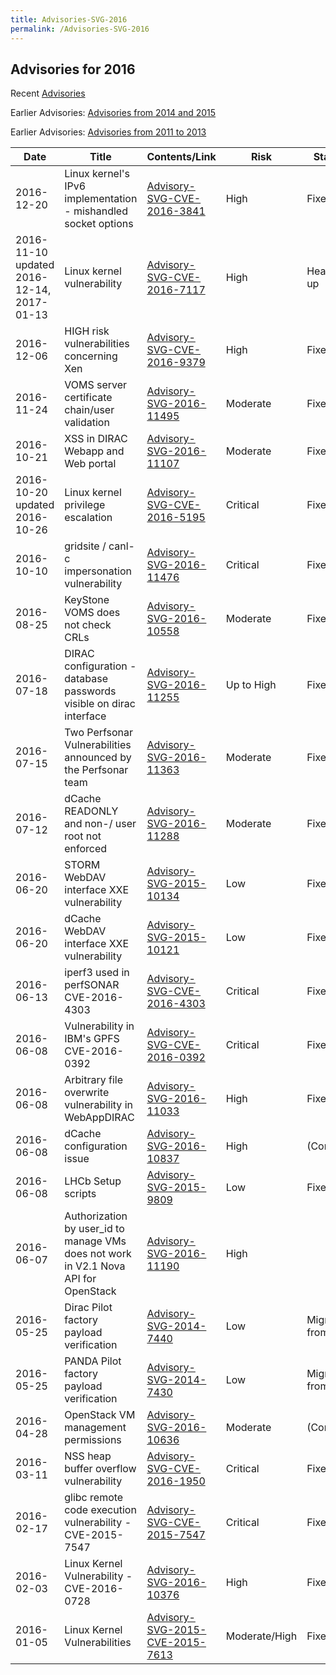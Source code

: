 ```yaml
---
title: Advisories-SVG-2016
permalink: /Advisories-SVG-2016
---
```


## Advisories for 2016

Recent [Advisories](../README.md)

Earlier Advisories:
[Advisories from 2014 and 2015](../2014-2015/Advisories-SVG-2014-2015.md)

Earlier Advisories:
[Advisories from 2011 to 2013](../2011-2013/Advisories-SVG-2011-2013.md)

| Date                                      | Title                                                                               | Contents/Link                                                                           | Risk          | Status         |
| ----------------------------------------- | ----------------------------------------------------------------------------------- | --------------------------------------------------------------------------------------- | ------------- | -------------- |
| 2016-12-20                                | Linux kernel's IPv6 implementation - mishandled socket options                      | [Advisory-SVG-CVE-2016-3841](./Advisory-SVG-CVE-2016-3841.md)                           | High          | Fixed          |
| 2016-11-10 updated 2016-12-14, 2017-01-13 | Linux kernel vulnerability                                                          | [Advisory-SVG-CVE-2016-7117](./Advisory-SVG-CVE-2016-7117.md)                           | High          | Heads up       |
| 2016-12-06                                | HIGH risk vulnerabilities concerning Xen                                            | [Advisory-SVG-CVE-2016-9379](./Advisory-SVG-CVE-2016-9379.md)                           | High          | Fixed          |
| 2016-11-24                                | VOMS server certificate chain/user validation                                       | [Advisory-SVG-2016-11495](./Advisory-SVG-2016-11495.md)                                 | Moderate      | Fixed          |
| 2016-10-21                                | XSS in DIRAC Webapp and Web portal                                                  | [Advisory-SVG-2016-11107](./Advisory-SVG-2016-11107.md)                                 | Moderate      | Fixed          |
| 2016-10-20 updated 2016-10-26             | Linux kernel privilege escalation                                                   | [Advisory-SVG-CVE-2016-5195](./Advisory-SVG-CVE-2016-5195.md)                           | Critical      | Fixed          |
| 2016-10-10                                | gridsite / canl-c impersonation vulnerability                                       | [Advisory-SVG-2016-11476](./Advisory-SVG-2016-11476.md)                                 | Critical      | Fixed          |
| 2016-08-25                                | KeyStone VOMS does not check CRLs                                                   | [Advisory-SVG-2016-10558](./Advisory-SVG-2016-10558.md)                                 | Moderate      | Fixed          |
| 2016-07-18                                | DIRAC configuration - database passwords visible on dirac interface                 | [Advisory-SVG-2016-11255](./Advisory-SVG-2016-11255.md)                                 | Up to High    | Fixed          |
| 2016-07-15                                | Two Perfsonar Vulnerabilities announced by the Perfsonar team                       | [Advisory-SVG-2016-11363](./Advisory-SVG-2016-11363.md)                                 | Moderate      | Fixed          |
| 2016-07-12                                | dCache READONLY and non-/ user root not enforced                                    | [Advisory-SVG-2016-11288](./Advisory-SVG-2016-11288.md)                                 | Moderate      | Fixed          |
| 2016-06-20                                | STORM WebDAV interface XXE vulnerability                                            | [Advisory-SVG-2015-10134](../2014-2015/2015/Advisory-SVG-2015-10134.md)                 | Low           | Fixed          |
| 2016-06-20                                | dCache WebDAV interface XXE vulnerability                                           | [Advisory-SVG-2015-10121](../2014-2015/2015/Advisory-SVG-2015-10121.md)                 | Low           | Fixed          |
| 2016-06-13                                | iperf3 used in perfSONAR CVE-2016-4303                                              | [Advisory-SVG-CVE-2016-4303](./Advisory-SVG-CVE-2016-4303.md)                           | Critical      | Fixed          |
| 2016-06-08                                | Vulnerability in IBM's GPFS CVE-2016-0392                                           | [Advisory-SVG-CVE-2016-0392](./Advisory-SVG-CVE-2016-0392.md)                           | Critical      | Fixed          |
| 2016-06-08                                | Arbitrary file overwrite vulnerability in WebAppDIRAC                               | [Advisory-SVG-2016-11033](./Advisory-SVG-2016-11033.md)                                 | High          | Fixed          |
| 2016-06-08                                | dCache configuration issue                                                          | [Advisory-SVG-2016-10837](./Advisory-SVG-2016-10837.md)                                 | High          | (Config)       |
| 2016-06-08                                | LHCb Setup scripts                                                                  | [Advisory-SVG-2015-9809](../2014-2015/2015/Advisory-SVG-2015-9809.md)                   | Low           | Fixed          |
| 2016-06-07                                | Authorization by user_id to manage VMs does not work in V2.1 Nova API for OpenStack | [Advisory-SVG-2016-11190](./Advisory-SVG-2016-11190.md)                                 | High          |                |
| 2016-05-25                                | Dirac Pilot factory payload verification                                            | [Advisory-SVG-2014-7440](../2014-2015/2014/Advisory-SVG-2014-7440.md)                   | Low           | Migrating from |
| 2016-05-25                                | PANDA Pilot factory payload verification                                            | [Advisory-SVG-2014-7430](../2014-2015/2014/Advisory-SVG-2014-7430.md)                   | Low           | Migrating from |
| 2016-04-28                                | OpenStack VM management permissions                                                 | [Advisory-SVG-2016-10636](./Advisory-SVG-2016-10636.md)                                 | Moderate      | (Config)       |
| 2016-03-11                                | NSS heap buffer overflow vulnerability                                              | [Advisory-SVG-CVE-2016-1950](./Advisory-SVG-CVE-2016-1950.md)                           | Critical      | Fixed          |
| 2016-02-17                                | glibc remote code execution vulnerability - CVE-2015-7547                           | [Advisory-SVG-CVE-2015-7547](../2014-2015/2015/Advisory-SVG-CVE-2015-7547.md)           | Critical      | Fixed          |
| 2016-02-03                                | Linux Kernel Vulnerability - CVE-2016-0728                                          | [Advisory-SVG-2016-10376](./Advisory-SVG-2016-10376.md)                                 | High          | Fixed          |
| 2016-01-05                                | Linux Kernel Vulnerabilities                                                        | [Advisory-SVG-2015-CVE-2015-7613](../2014-2015/2015/Advisory-SVG-2015-CVE-2015-7613.md) | Moderate/High | Fixed          |
